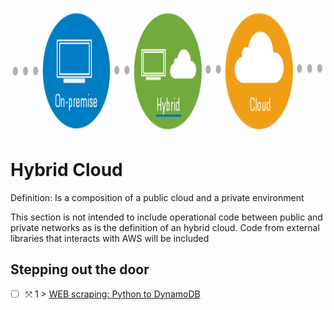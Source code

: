 <p align="center">
  <img src="Hybrid.png" width="800" height="200">
</p>

# Hybrid Cloud
Definition: Is a composition of a public cloud and a private environment

This section is not intended to include operational code between public and private networks as is the definition of an hybrid cloud. Code from external libraries that interacts with AWS will be included

## Stepping out the door

- [ ] &#10535; 1 > [WEB scraping: Python to DynamoDB](Journey/001/Readme.md)
